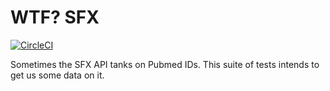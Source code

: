 # WTF? SFX

[![CircleCI](https://circleci.com/gh/NYULibraries/wtf_sfx.svg?style=svg)](https://circleci.com/gh/NYULibraries/wtf_sfx)

Sometimes the SFX API tanks on Pubmed IDs.
This suite of tests intends to get us some data on it.
